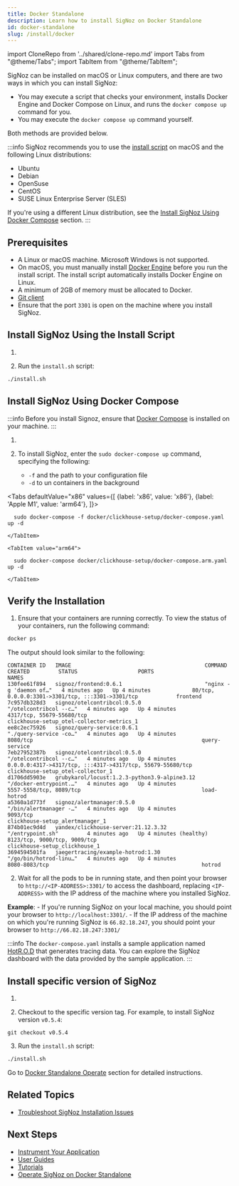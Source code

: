 ```yaml
---
title: Docker Standalone
description: Learn how to install SigNoz on Docker Standalone
id: docker-standalone
slug: /install/docker
---
```


import CloneRepo from '../shared/clone-repo.md'
import Tabs from "@theme/Tabs";
import TabItem from "@theme/TabItem";

SigNoz can be installed on macOS or Linux computers, and there are two ways in which you can install SigNoz:

 - You may execute a script that checks your environment, installs Docker Engine and Docker Compose on Linux, and runs the `docker compose up` command for you. 
 - You may execute the `docker compose up` command yourself.

Both methods are provided below.

:::info
SigNoz recommends you to use the [install script](#install-signoz-using-the-install-script) on macOS and the following Linux distributions:
  - Ubuntu
  - Debian
  - OpenSuse
  - CentOS
  - SUSE Linux Enterprise Server (SLES)

If you're using a different Linux distribution, see the [Install SigNoz Using Docker Compose](#install-signoz-using-docker-compose) section.
:::

## Prerequisites

- A Linux or macOS machine. Microsoft Windows is not supported.
- On macOS, you must manually install [Docker Engine](https://docs.docker.com/engine/install/) before you run the install script. The install script automatically installs Docker Engine on Linux.
- A minimum of 2GB of memory must be allocated to Docker. <!-- Existing documentation is somehow unclear. Are there different memory requirements based on the operating system? -->
- [Git client](https://desktop.github.com/)
- Ensure that the port `3301` is open on the machine where you install SigNoz.


## Install SigNoz Using the Install Script

1. <CloneRepo />

2. Run the `install.sh` script:

```bash
./install.sh
```

## Install SigNoz Using Docker Compose

:::info
Before you install Signoz, ensure that [Docker Compose](https://docs.docker.com/compose/install/) is installed on your machine.
:::

1. <CloneRepo />

2. To install SigNoz, enter the `sudo docker-compose up` command, specifying the following:
    - `-f` and the path to your configuration file
    - `-d` to un containers in the background

  <Tabs
    defaultValue="x86"
    values={[
      {label: 'x86', value: 'x86'},
      {label: 'Apple M1', value: 'arm64'},
    ]}>
    <TabItem value="x86">

      sudo docker-compose -f docker/clickhouse-setup/docker-compose.yaml up -d
    
    </TabItem>

    <TabItem value="arm64">

      sudo docker-compose docker/clickhouse-setup/docker-compose.arm.yaml up -d

    </TabItem>
  </Tabs>

## Verify the Installation

1. Ensure that your containers are running correctly. To view the status of your containers, run the following command:

```bash
docker ps
```
  The output should look similar to the following:

```output
CONTAINER ID   IMAGE                                          COMMAND                  CREATED         STATUS                   PORTS                                                        NAMES
130fee61f894   signoz/frontend:0.6.1                          "nginx -g 'daemon of…"   4 minutes ago   Up 4 minutes             80/tcp, 0.0.0.0:3301->3301/tcp, :::3301->3301/tcp            frontend
7c957db328d3   signoz/otelcontribcol:0.5.0                    "/otelcontribcol --c…"   4 minutes ago   Up 4 minutes             4317/tcp, 55679-55680/tcp                                    clickhouse-setup_otel-collector-metrics_1
ee8c2ec75926   signoz/query-service:0.6.1                     "./query-service -co…"   4 minutes ago   Up 4 minutes             8080/tcp                                                     query-service
7eb27952387b   signoz/otelcontribcol:0.5.0                    "/otelcontribcol --c…"   4 minutes ago   Up 4 minutes             0.0.0.0:4317->4317/tcp, :::4317->4317/tcp, 55679-55680/tcp   clickhouse-setup_otel-collector_1
d1706dd5903e   grubykarol/locust:1.2.3-python3.9-alpine3.12   "/docker-entrypoint.…"   4 minutes ago   Up 4 minutes             5557-5558/tcp, 8089/tcp                                      load-hotrod
a5360a1d773f   signoz/alertmanager:0.5.0                      "/bin/alertmanager -…"   4 minutes ago   Up 4 minutes             9093/tcp                                                     clickhouse-setup_alertmanager_1
874b01ec9d4d   yandex/clickhouse-server:21.12.3.32            "/entrypoint.sh"         4 minutes ago   Up 4 minutes (healthy)   8123/tcp, 9000/tcp, 9009/tcp                                 clickhouse-setup_clickhouse_1
3694594501fa   jaegertracing/example-hotrod:1.30              "/go/bin/hotrod-linu…"   4 minutes ago   Up 4 minutes             8080-8083/tcp                                                hotrod
```

2. Wait for all the pods to be in running state, and then point your browser to `http://<IP-ADDRESS>:3301/` to access the dashboard, replacing `<IP-ADDRESS>` with the IP address of the machine where you installed SigNoz.

  **Example**:
    - If you're running SigNoz on your local machine, you should point your browser to `http://localhost:3301/`.
    - If the IP address of the machine on which you're running SigNoz is `66.82.18.247`, you should point your browser to `http://66.82.18.247:3301/`

<!--

You should see a page similar to the one in the image below:

-->


<!--
How is this helpful? I suggest we create something similar to the Kubernetes section. Do we have a blog post to which I could link out?
-->
:::info
The `docker-compose.yaml` installs a sample application named [HotR.O.D](https://github.com/jaegertracing/jaeger/tree/master/examples/hotrod) that generates tracing data. You can explore the SigNoz dashboard with the data provided by the sample application.
:::


## Install specific version of SigNoz

1. <CloneRepo />

2. Checkout to the specific version tag. For example, to install SigNoz version `v0.5.4`:
```
git checkout v0.5.4
```

3. Run the `install.sh` script:

```bash
./install.sh
```

Go to [Docker Standalone Operate](/docs/operate/docker-standalone) section for detailed instructions.

## Related Topics

- [Troubleshoot SigNoz Installation Issues](/docs/install/troubleshooting)

## Next Steps

- [Instrument Your Application](/docs/instrumentation/overview)
- [User Guides](/docs/userguide/overview/)
- [Tutorials](/docs/tutorials/)
- [Operate SigNoz on Docker Standalone](/docs/operate/docker-standalone)

